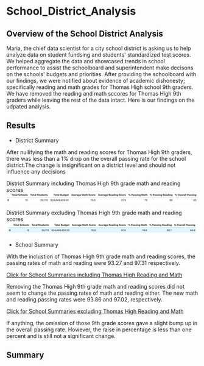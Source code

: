 # School_District_Analysis
## Overview of the School District Analysis
Maria, the chief data scientist for a city school district is asking us to help analyze data on student fundsing and students' standardized test scores. We helped aggregate the data and showcased trends in school performance to assist the schoolboard and superintendent make decisons on the schools' budgets and priorities. After providing the schoolboard with our findings, we were notified about evidence of academic dishonesty; specifically reading and math grades for Thomas High school 9th graders. We have removed the reading and math sccores for Thomas High 9th graders while leaving the rest of the data intact. Here is our findings on the udpated analysis.

## Results
- District Summary

After nullifying the math and reading scores for Thomas High 9th graders, there was less than a 1% drop on the overall passing rate for the school district.The change is insignificant on a district level and should not influence any decisions

District Summary including Thomas High 9th grade math and reading scores
![beforepic](Resources/School_District_Summary_v1.png)

District Summary excluding Thomas High 9th grade math and reading scores
![afterpic](Resources/School_District_Summary_v2.png)

- School Summary

With the inclustion of Thomas High 9th grade math and reading scores, the passing rates of math and reading were 93.27 and 97.31 respectively.

[Click for School Summaries including Thomas High Reading and Math](Resources/School_Summary_v1.png)

Removing the Thomas High 9th grade math and reading scores did not seem to change the passing rates of math and reading either. The new math and reading passing rates were 93.86 and 97.02, respectively.

[Click for School Summaries excluding Thomas High Reading and Math](Resources/School_Summary_v2.png)

If anything, the omission of those 9th grade scores gave a slight bump up in the overall passing rate. However, the raise in percentage is less than one percent and is still not a significant change.
## Summary

